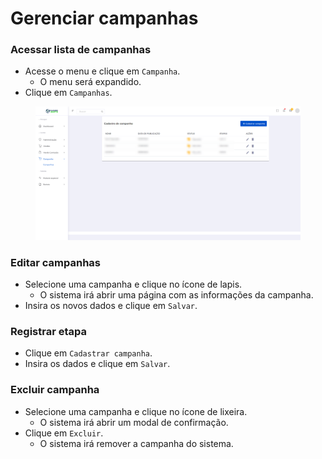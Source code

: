 # Gerenciar campanhas

### Acessar lista de campanhas

* Acesse o menu e clique em `Campanha`.
  * O menu será expandido.
* Clique em `Campanhas`.

<figure><img src="../../.gitbook/assets/lista campanhas.png" alt=""><figcaption></figcaption></figure>

### Editar campanhas

* Selecione uma campanha e clique no ícone de lapis.
  * O sistema irá abrir uma página com as informações da campanha.
* Insira os novos dados e clique em `Salvar`.

### Registrar etapa

* Clique em `Cadastrar campanha`.
* Insira os dados e clique em `Salvar`.

### Excluir campanha

* Selecione uma campanha e clique no ícone de lixeira.
  * O sistema irá abrir um modal de confirmação.
* Clique em `Excluir`.
  * O sistema irá remover a campanha do sistema.
